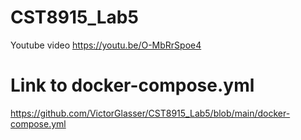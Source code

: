 # CST8915_Lab5

Youtube video https://youtu.be/O-MbRrSpoe4


# Link to docker-compose.yml

https://github.com/VictorGlasser/CST8915_Lab5/blob/main/docker-compose.yml
